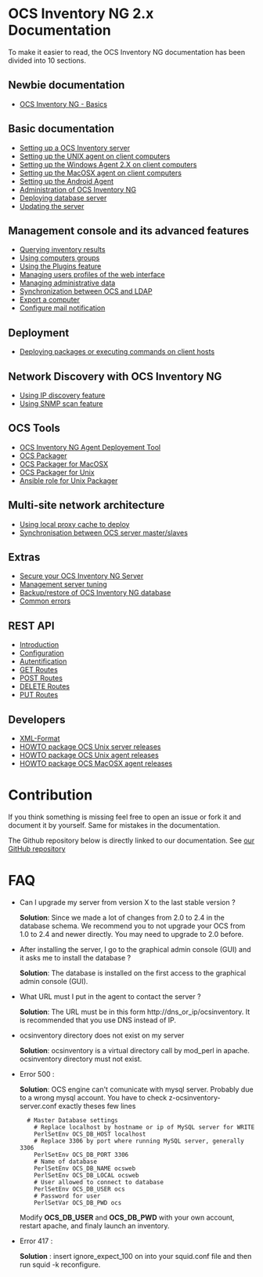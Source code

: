 # OCS Inventory NG 2.x Documentation

To make it easier to read, the OCS Inventory NG documentation has been divided into 10 sections.

## Newbie documentation

* [OCS Inventory NG - Basics](01.Newbie-documentation/OCS-Inventory-NG-Basics.md)

## Basic documentation

* [Setting up a OCS Inventory server](02.Basic-documentation/Setting-up-a-OCS-Inventory-Server.md)
* [Setting up the UNIX agent on client computers](02.Basic-documentation/Setting-up-the-UNIX-agent-on-client-computers.md)
* [Setting up the Windows Agent 2.X on client computers](02.Basic-documentation/Setting-up-the-Windows-Agent-2.x-on-client-computers.md)
* [Setting up the MacOSX agent on client computers](02.Basic-documentation/Setting-up-the-MacOSX-agent-on-client-computers.md)
* [Setting up the Android Agent](02.Basic-documentation/Setting-up-the-Android-Agent.md)
* [Administration of OCS Inventory NG](02.Basic-documentation/Administration-of-OCS-Inventory-NG.md)
* [Deploying database server](02.Basic-documentation/Deploying-database-server.md)
* [Updating the server](02.Basic-documentation/Updating-the-server.md)

## Management console and its advanced features

* [Querying inventory results](03.Management-console-and-its-advanced-features/Querying-inventory-results.md)
* [Using computers groups](03.Management-console-and-its-advanced-features/Using-computers-groups.md)
* [Using the Plugins feature](03.Management-console-and-its-advanced-features/Using-the-Plugins-feature.md)
* [Managing users profiles of the web interface](03.Management-console-and-its-advanced-features/Managing-users-profiles-of-the-web-interface.md)
* [Managing administrative data](03.Management-console-and-its-advanced-features/Managing-administrative-data.md)
* [Synchronization between OCS and LDAP](03.Management-console-and-its-advanced-features/Synchronization-between-OCS-and-LDAP.md)
* [Export a computer](03.Management-console-and-its-advanced-features/Export-a-computer.md)
* [Configure mail notification](03.Management-console-and-its-advanced-features/Configure-mail-notification.md)

## Deployment

* [Deploying packages or executing commands on client hosts](04.Deployment/Deploying-packages-or-executing-commands-on-client-hosts.md)

## Network Discovery with OCS Inventory NG

* [Using IP discovery feature](05.Network-Discovery-with-OCS-Inventory-NG/Using-IP-discovery-feature.md)
* [Using SNMP scan feature](05.Network-Discovery-with-OCS-Inventory-NG/Using-SNMP-scan-feature.md)

## OCS Tools

* [OCS Inventory NG Agent Deployement Tool](06.OCS-Tools/OCS-Inventory-NG-Agent-Deployement-Tool.md)
* [OCS Packager](06.OCS-Tools/OCS-Packager.md)
* [OCS Packager for MacOSX](06.OCS-Tools/OCS-Packager-for-MacOSX.md)
* [OCS Packager for Unix](06.OCS-Tools/OCS-Packager-for-UNIX.md)
* [Ansible role for Unix Packager](06.OCS-Tools/OCS-Ansible-Role-for-Unix-Packager.md)

## Multi-site network architecture

* [Using local proxy cache to deploy](07.Multi-site-network-architecture/Using-local-proxy-cache-to-deploy.md)
* [Synchronisation between OCS server master/slaves](07.Multi-site-network-architecture/Synchronisation-between-OCS-server-master-slaves.md)

## Extras

* [Secure your OCS Inventory NG Server](08.Extras/Secure-your-OCS-Inventory-NG-Server.md)
* [Management server tuning](08.Extras/Management-server-tuning.md)
* [Backup/restore of OCS Inventory NG database ](08.Extras/Backup-restore-of-OCS-Inventory-NG-database.md)
* [Common errors](08.Extras/Common-errors.md)

## REST API
* [Introduction](09.Rest-API/Introduction.md)
* [Configuration](09.Rest-API/Configuration.md)
* [Autentification](09.Rest-API/Authentification.md)
* [GET Routes](09.Rest-API/GET-Routes.md)
* [POST Routes](09.Rest-API/POST-Routes.md)
* [DELETE Routes](09.Rest-API/DELETE-Routes.md)
* [PUT Routes](09.Rest-API/PUT-Routes.md)

## Developers

* [XML-Format](10.Developers/XML-Format.md)
* [HOWTO package OCS Unix server releases](10.Developers/HOWTO-package-OCS-Unix-server-releases.md)
* [HOWTO package OCS Unix agent releases](10.Developers/HOWTO-package-OCS-Unix-agent-releases.md)
* [HOWTO package OCS MacOSX agent releases](10.Developers/HOWTO-package-OCS-MacOSX-agent-releases.md)

# Contribution

If you think something is missing feel free to open an issue or fork it and document it by yourself. 
Same for mistakes in the documentation.

The Github repository below is directly linked to our documentation.
See [our GitHub repository](https://github.com/OCSInventory-NG/Wiki)

# FAQ


* Can I upgrade my server from version X to the last stable version ?

    **Solution**: Since we made a lot of changes from 2.0 to 2.4 in the database schema. We recommend you to not upgrade your OCS from 1.0 to 2.4 and newer directly. You may need to upgrade to 2.0 before. 

* After installing the server, I go to the graphical admin console (GUI) and it asks me to install the database ?

    **Solution**: The database is installed on the first access to the graphical admin console (GUI).

* What URL must I put in the agent to contact the server ?

    **Solution**: The URL must be in this form http://dns_or_ip/ocsinventory. It is recommended that you use DNS instead of IP.

* ocsinventory directory does not exist on my server

    **Solution**: ocsinventory is a virtual directory call by mod_perl in apache. ocsinventory directory must not exist.

* Error 500 :

    **Solution**: OCS engine can't comunicate with mysql server. Probably due to a wrong mysql account. You have to check z-ocsinventory-server.conf exactly theses few lines

        # Master Database settings
          # Replace localhost by hostname or ip of MySQL server for WRITE
          PerlSetEnv OCS_DB_HOST localhost
          # Replace 3306 by port where running MySQL server, generally 3306
          PerlSetEnv OCS_DB_PORT 3306
          # Name of database
          PerlSetEnv OCS_DB_NAME ocsweb
          PerlSetEnv OCS_DB_LOCAL ocsweb
          # User allowed to connect to database
          PerlSetEnv OCS_DB_USER ocs
          # Password for user
          PerlSetVar OCS_DB_PWD ocs

    Modify **OCS_DB_USER** and **OCS_DB_PWD** with your own account, restart apache, and finaly launch an inventory.

* Error 417 :

    **Solution** : insert ignore_expect_100 on into your squid.conf file and then run squid -k reconfigure.
